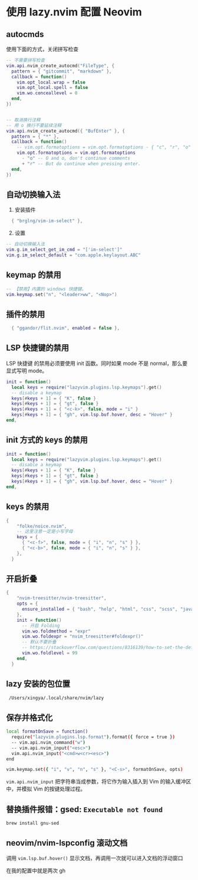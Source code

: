 # 使用 lazy.nvim 配置 Neovim

## autocmds

使用下面的方式，关闭拼写检查

```lua
-- 不需要拼写检查
vim.api.nvim_create_autocmd("FileType", {
  pattern = { "gitcommit", "markdown" },
  callback = function()
    vim.opt_local.wrap = false
    vim.opt_local.spell = false
    vim.wo.conceallevel = 0
  end,
})


-- 取消换行注释
-- 用 o 换行不要延续注释
vim.api.nvim_create_autocmd({ "BufEnter" }, {
  pattern = { "*" },
  callback = function()
    -- vim.opt.formatoptions = vim.opt.formatoptions - { "c", "r", "o" }
    vim.opt.formatoptions = vim.opt.formatoptions
      - "o" -- O and o, don't continue comments
      + "r" -- But do continue when pressing enter.
  end,
})
```

## 自动切换输入法

1. 安装插件

```lua
  { "brglng/vim-im-select" },

```

2. 设置

```lua
-- 自动切换输入法
vim.g.im_select_get_im_cmd = "['im-select']"
vim.g.im_select_default = "com.apple.keylayout.ABC"

```

## keymap 的禁用

```lua
-- 【禁用】内置的 windows 快捷键。
vim.keymap.set("n", "<leader>ww", "<Nop>")
```

## 插件的禁用

```lua
  { "ggandor/flit.nvim", enabled = false },

```

## LSP 快捷键的禁用

LSP 快捷键 的禁用必须要使用 init 函数。同时如果 mode 不是 normal，那么要显式写明 mode。

```lua
init = function()
  local keys = require("lazyvim.plugins.lsp.keymaps").get()
  -- disable a keymap
  keys[#keys + 1] = { "K", false }
  keys[#keys + 1] = { "gt", false }
  keys[#keys + 1] = { "<c-k>", false, mode = "i" }
  keys[#keys + 1] = { "gh", vim.lsp.buf.hover, desc = "Hover" }
end,

```

## init 方式的 keys 的禁用

```lua
init = function()
  local keys = require("lazyvim.plugins.lsp.keymaps").get()
  -- disable a keymap
  keys[#keys + 1] = { "K", false }
  keys[#keys + 1] = { "gt", false }
  keys[#keys + 1] = { "gh", vim.lsp.buf.hover, desc = "Hover" }
end,

```

## keys 的禁用

```lua
{
    "folke/noice.nvim",
    -- 这里注意一定是小写字母
    keys = {
      { "<c-f>", false, mode = { "i", "n", "s" } },
      { "<c-b>", false, mode = { "i", "n", "s" } },
    },
  }

```

## 开启折叠

```lua
{
    "nvim-treesitter/nvim-treesitter",
    opts = {
      ensure_installed = { "bash", "help", "html", "css", "scss", "javascript", "json", "lua", "bash", "markdown", "markdown_inline", "python", "query", "regex", "tsx", "typescript", "vim", "yaml", },
    },
    init = function()
      -- 开启 Folding
      vim.wo.foldmethod = "expr"
      vim.wo.foldexpr = "nvim_treesitter#foldexpr()"
      -- 默认不要折叠
      -- https://stackoverflow.com/questions/8316139/how-to-set-the-default-to-unfolded-when-you-open-a-file
      vim.wo.foldlevel = 99
    end,
  }
```

## lazy 安装的包位置

```bash
 /Users/xingya/.local/share/nvim/lazy
```

## 保存并格式化

```bash
local formatOnSave = function()
  require("lazyvim.plugins.lsp.format").format({ force = true })
  -- vim.api.nvim_command("w")
  -- vim.api.nvim_input("<esc>")
  vim.api.nvim_input("<cmd>w<cr><esc>")
end

vim.keymap.set({ "i", "v", "n", "s" }, "<C-s>", formatOnSave, opts)

```

`vim.api.nvim_input` 把字符串当成参数，将它作为输入插入到 Vim 的输入缓冲区中，并模拟 Vim 的按键处理过程。

## 替换插件报错：gsed: `Executable not found`

`brew install gnu-sed`

## neovim/nvim-lspconfig 滚动文档

调用 `vim.lsp.buf.hover()` 显示文档，再调用一次就可以进入文档的浮动窗口

在我的配置中就是两次 gh
